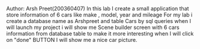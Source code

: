 Author: Arsh Preet(200360407)
In this lab I create a small application that store information of 6 cars like
make
, model,
    year and mileage 
For my lab i create a database name as Arshpreet and table Cars by sql queries
when I will launch my project i will show me Scene builder screen with 6 cars information 
from database table to make it more interesting when I will click on "done" BUTTON I will show me a nice car picture.